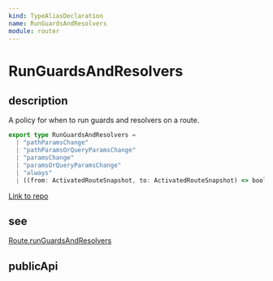 ```yaml
---
kind: TypeAliasDeclaration
name: RunGuardsAndResolvers
module: router
---
```


# RunGuardsAndResolvers

## description

A policy for when to run guards and resolvers on a route.

```ts
export type RunGuardsAndResolvers =
  | "pathParamsChange"
  | "pathParamsOrQueryParamsChange"
  | "paramsChange"
  | "paramsOrQueryParamsChange"
  | "always"
  | ((from: ActivatedRouteSnapshot, to: ActivatedRouteSnapshot) => boolean);
```

[Link to repo](https://github.com/timdeschryver/angular/blob/master/packages/router/src/config.ts#L158-L160)

## see

[Route.runGuardsAndResolvers](api/router/Route#runGuardsAndResolvers)

## publicApi
